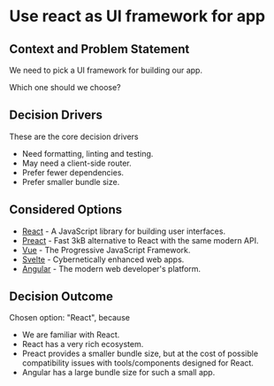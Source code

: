 # Use react as UI framework for app

## Context and Problem Statement

We need to pick a UI framework for building our app.

Which one should we choose?

## Decision Drivers

These are the core decision drivers
* Need formatting, linting and testing.
* May need a client-side router.
* Prefer fewer dependencies.
* Prefer smaller bundle size.

## Considered Options

* [React](https://reactjs.org/) - A JavaScript library for building user interfaces.
* [Preact](https://preactjs.com/) - Fast 3kB alternative to React with the same modern API.
* [Vue](https://vuejs.org/) - The Progressive JavaScript Framework.
* [Svelte](https://svelte.dev/) - Cybernetically enhanced web apps.
* [Angular](https://angular.io/) - The modern web developer's platform.

## Decision Outcome

Chosen option: "React", because
* We are familiar with React.
* React has a very rich ecosystem.
* Preact provides a smaller bundle size, but at the cost of possible compatibility issues with tools/components designed for React.
* Angular has a large bundle size for such a small app.
